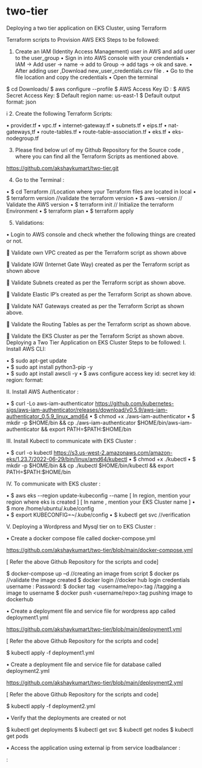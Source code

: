 # two-tier
Deploying a two tier application on EKS Cluster, using Terraform

Terraform scripts to Provision AWS EKS
Steps to be followed:
1.	Create an IAM (Identity Access Management) user in AWS and add user to the user_group
•	Sign in into AWS console with your crendentials
•	IAM -> Add user -> name -> add to Group -> add tags -> ok and save.
•	After adding user ,Download new_user_credentials.csv file .
•	Go to the file location and copy the credentials
•	Open the terminal

$ cd Downloads/
$ aws configure --profile <profile name>
$ AWS Access Key ID : <paste from the csv file>
$ AWS Secret  Access Key: <paste from the csv file>
$ Default region name: us-east-1
$ Default output format: json

 
i
2.	Create the following Terraform Scripts:

•	provider.tf
•	vpc.tf
•	internet-gateway.tf
•	subnets.tf
•	eips.tf
•	nat-gateways,tf
•	route-tables.tf
•	route-table-association.tf
•	eks.tf
•	eks-nodegroup.tf

3.	Please find below url of my Github Repository for the Source code , where you can find all the Terraform Scripts as mentioned above.

https://github.com/akshaykumart/two-tier.git

4.	Go to the Terminal :

•	$ cd Terraform                             //Location where your Terraform files are located in local
•	$ terraform version                    //validate the terraform version
•	$ aws –version                            // Validate the AWS version
•	$ terraform init                          // Initialize the terraform Environment
•	$ terraform plan
•	$ terraform apply 

5.	Validations:

•	Login to AWS console and check whether the following things are created or not.

 
	Validate own VPC  created as per the Terraform script as shown above
 

	Validate IGW (Internet Gate Way) created as per the Terraform script as shown above
 
	Validate Subnets created as per the Terraform script as shown above.
 

	Validate Elastic IP’s created as per the Terraform Script as shown above.
 

	Validate NAT Gateways created as per the Terraform Script as shown above. 
 
	Validate the Routing Tables as per the Terraform script as shown above.

 

	Validate the EKS Cluster as per the Terraform Script as shown above.
Deploying a Two Tier Application on EKS Cluster
Steps to be followed:
I.	Install AWS CLI:

•	$ sudo apt-get update                                  
•	$ sudo apt install python3-pip -y           
•	$ sudo apt install awscli -y
•	$ aws configure
access key id: <provide your IAM user access key>
secret key id: <provide your IAM user secret key>
region: <region of aws resources>
format: <file format>

II.	Install AWS Authenticator :

•	$ curl -Lo aws-iam-authenticator https://github.com/kubernetes-sigs/aws-iam-authenticator/releases/download/v0.5.9/aws-iam-authenticator_0.5.9_linux_amd64
•	$ chmod +x ./aws-iam-authenticator
•	$ mkdir -p $HOME/bin && cp ./aws-iam-authenticator $HOME/bin/aws-iam-authenticator && export PATH=$PATH:$HOME/bin

III.	Install Kubectl to communicate with EKS Cluster :

•	$ curl -o kubectl https://s3.us-west-2.amazonaws.com/amazon-eks/1.23.7/2022-06-29/bin/linux/amd64/kubectl
•	$ chmod +x ./kubectl
•	$ mkdir -p $HOME/bin && cp ./kubectl $HOME/bin/kubectl && export PATH=$PATH:$HOME/bin

IV.	To communicate with EKS cluster :

•	$ aws eks --region <region>  update-kubeconfig --name <EKS Cluster name>
[ In region, mention your region where eks is created ]
[ In name , mention your EKS Cluster name ]
•	$ more /home/ubuntu/.kube/config      
•	$ export KUBECONFIG=~/.kube/config
•	$ kubectl get svc         //verification

V.	Deploying a Wordpress and Mysql tier on to EKS Cluster :

•	Create  a docker compose file called docker-compose.yml

https://github.com/akshaykumart/two-tier/blob/main/docker-compose.yml

[ Refer the above  Github Repository for the scripts and code]

$ docker-compose up –d                                  //creating an image from script
$ docker ps                                                         //validate the image created
$ docker login                                                    //docker hub login credentials
    username : <provide your dockerhub  account username>
    Password: <provide your dockerhub account password>
$ docker tag <image> <username/repo>:tag         //tagging a image to  username
$ docker push <username/repo>:tag                     pushing image to dockerhub

 

•	Create a deployment file and service file for wordpress app called deployment1.yml

https://github.com/akshaykumart/two-tier/blob/main/deployment1.yml

[ Refer the above  Github Repository for the scripts and code]

$ kubectl apply -f deployment1.yml

•	Create a deployment file and service file for database called deployment2.yml
                          
 https://github.com/akshaykumart/two-tier/blob/main/deployment2.yml

[ Refer the above  Github Repository for the scripts and code]

$ kubectl apply -f deployment2.yml

•	Verify that the deployments are created or not 

$ kubectl get deployments
$ kubectl get svc
$ kubectl get nodes
$ kubectl get pods
 

•	Access the application using external ip from service loadbalancer :

<External Ip from svc>:<port>
                                 
















                    



                  

